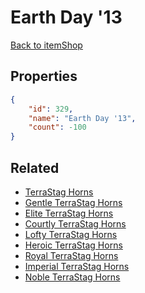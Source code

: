 # Earth Day '13

<no description available>

[Back to itemShop](../item-shops.md)

## Properties

```json
{
    "id": 329,
    "name": "Earth Day '13",
    "count": -100
}
```

## Related

- [TerraStag Horns](../items/9428-terrastag-horns.md)
- [Gentle TerraStag Horns](../items/9429-gentle-terrastag-horns.md)
- [Elite TerraStag Horns](../items/9430-elite-terrastag-horns.md)
- [Courtly TerraStag Horns](../items/9431-courtly-terrastag-horns.md)
- [Lofty TerraStag Horns](../items/9432-lofty-terrastag-horns.md)
- [Heroic TerraStag Horns](../items/9433-heroic-terrastag-horns.md)
- [Royal TerraStag Horns](../items/9434-royal-terrastag-horns.md)
- [Imperial TerraStag Horns](../items/9435-imperial-terrastag-horns.md)
- [Noble TerraStag Horns](../items/9436-noble-terrastag-horns.md)

